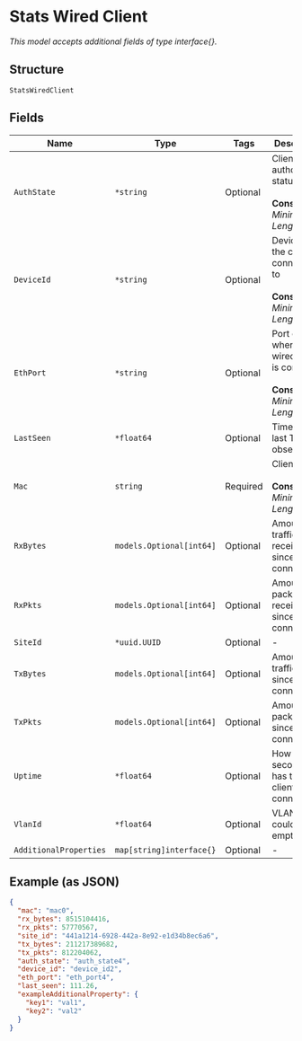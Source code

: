 
# Stats Wired Client

*This model accepts additional fields of type interface{}.*

## Structure

`StatsWiredClient`

## Fields

| Name | Type | Tags | Description |
|  --- | --- | --- | --- |
| `AuthState` | `*string` | Optional | Client authorization status<br><br>**Constraints**: *Minimum Length*: `1` |
| `DeviceId` | `*string` | Optional | Device ID the client is connected to<br><br>**Constraints**: *Minimum Length*: `1` |
| `EthPort` | `*string` | Optional | Port on AP where the wired client is connected<br><br>**Constraints**: *Minimum Length*: `1` |
| `LastSeen` | `*float64` | Optional | Time when last Tx/Rx observed |
| `Mac` | `string` | Required | Client mac<br><br>**Constraints**: *Minimum Length*: `1` |
| `RxBytes` | `models.Optional[int64]` | Optional | Amount of traffic received since connection |
| `RxPkts` | `models.Optional[int64]` | Optional | Amount of packets received since connection |
| `SiteId` | `*uuid.UUID` | Optional | - |
| `TxBytes` | `models.Optional[int64]` | Optional | Amount of traffic sent since connection |
| `TxPkts` | `models.Optional[int64]` | Optional | Amount of packets sent since connection |
| `Uptime` | `*float64` | Optional | How long, in seconds, has the client been connected |
| `VlanId` | `*float64` | Optional | VLAN id, could be empty |
| `AdditionalProperties` | `map[string]interface{}` | Optional | - |

## Example (as JSON)

```json
{
  "mac": "mac0",
  "rx_bytes": 8515104416,
  "rx_pkts": 57770567,
  "site_id": "441a1214-6928-442a-8e92-e1d34b8ec6a6",
  "tx_bytes": 211217389682,
  "tx_pkts": 812204062,
  "auth_state": "auth_state4",
  "device_id": "device_id2",
  "eth_port": "eth_port4",
  "last_seen": 111.26,
  "exampleAdditionalProperty": {
    "key1": "val1",
    "key2": "val2"
  }
}
```

